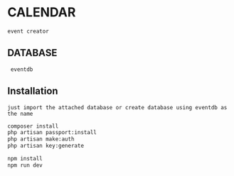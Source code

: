# CALENDAR
    event creator

## DATABASE
```
 eventdb
```
## Installation
    just import the attached database or create database using eventdb as the name

```bash
composer install
php artisan passport:install
php artisan make:auth
php artisan key:generate

npm install
npm run dev
```
